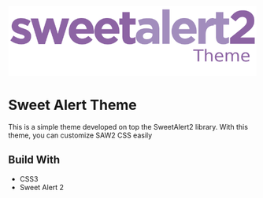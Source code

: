![SAW Theme](image.png)
#  Sweet Alert Theme

This is a simple theme developed on top the SweetAlert2 library. With this theme, you can customize SAW2 CSS easily

## Build With

* CSS3
* Sweet Alert 2
